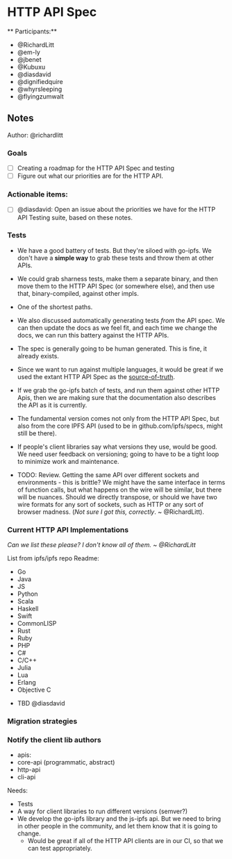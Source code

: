 # HTTP API Spec

** Participants:**

- @RichardLitt
- @em-ly
- @jbenet
- @Kubuxu
- @diasdavid
- @dignifiedquire
- @whyrsleeping
- @flyingzumwalt

## Notes

Author: @richardlitt

### Goals

- [ ] Creating a roadmap for the HTTP API Spec and testing
- [ ] Figure out what our priorities are for the HTTP API. 

### Actionable items:
    
- [ ] @diasdavid: Open an issue about the priorities we have for the HTTP API Testing suite, based on these notes.

### Tests

- We have a good battery of tests. But they're siloed with go-ipfs. We don't have a **simple way** to grab these tests and throw them at other APIs.
- We could grab sharness tests, make them a separate binary, and then move them to the HTTP API Spec (or somewhere else), and then use that, binary-compiled, against other impls. 
- One of the shortest paths.

- We also discussed automatically generating tests _from_ the API spec. We can then update the docs as we feel fit, and each time we change the docs, we can run this battery against the HTTP APIs. 
- The spec is generally going to be human generated. This is fine, it already exists. 

- Since we want to run against multiple languages, it would be great if we used the extant HTTP API Spec as the [source-of-truth](https://media.licdn.com/mpr/mpr/p/5/005/064/087/2597a6f.jpg). 

- If we grab the go-ipfs batch of tests, and run them against other HTTP Apis, then we are making sure that the documentation also describes the API as it is currently.

- The fundamental version comes not only from the HTTP API Spec, but also from the core IPFS API (used to be in github.com/ipfs/specs, might still be there). 
- If people's client libraries say what versions they use, would be good. We need user feedback on versioning; going to have to be a tight loop to minimize work and maintenance. 

- TODO: Review. Getting the same API over different sockets and environments - this is brittle? We might have the same interface in terms of function calls, but what happens on the wire will be similar, but there will be nuances. Should we directly transpose, or should we have two wire formats for any sort of sockets, such as HTTP or any sort of browser madness. (_Not sure I got this, correctly_. ~ @RichardLitt). 

### Current HTTP API Implementations

_Can we list these please? I don't know all of them. ~ @RichardLitt_

List from ipfs/ipfs repo Readme:
- Go
- Java
- JS
- Python
- Scala
- Haskell
- Swift
- CommonLISP
- Rust
- Ruby
- PHP
- C#
- C/C++
- Julia
- Lua
- Erlang
- Objective C
* TBD @diasdavid 

### Migration strategies
### Notify the client lib authors


- apis:
- core-api (programmatic, abstract)
- http-api
- cli-api



Needs:
- Tests
- A way for client libraries to run different versions (semver?)
- We develop the go-ipfs library and the js-ipfs api. But we need to bring in other people in the community, and let them know that it is going to change. 
  - Would be great if all of the HTTP API clients are in our CI, so that we can test appropriately.


















